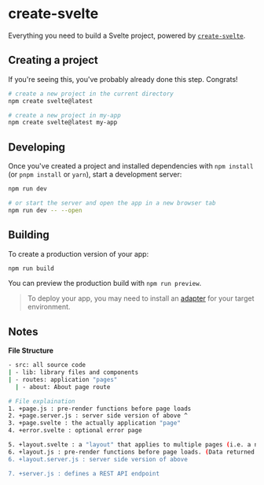 # create-svelte

Everything you need to build a Svelte project, powered by [`create-svelte`](https://github.com/sveltejs/kit/tree/master/packages/create-svelte).

## Creating a project

If you're seeing this, you've probably already done this step. Congrats!

```bash
# create a new project in the current directory
npm create svelte@latest

# create a new project in my-app
npm create svelte@latest my-app
```

## Developing

Once you've created a project and installed dependencies with `npm install` (or `pnpm install` or `yarn`), start a development server:

```bash
npm run dev

# or start the server and open the app in a new browser tab
npm run dev -- --open
```

## Building

To create a production version of your app:

```bash
npm run build
```

You can preview the production build with `npm run preview`.

> To deploy your app, you may need to install an [adapter](https://kit.svelte.dev/docs/adapters) for your target environment.

## Notes

**File Structure**

```bash
- src: all source code
| - lib: library files and components
| - routes: application "pages"
  | - about: About page route

# File explaination
1. +page.js : pre-render functions before page loads
2. +page.server.js : server side version of above ^
3. +page.svelte : the actually application "page"
4. +error.svelte : optional error page

5. +layout.svelte : a "layout" that applies to multiple pages (i.e. a navigation bar)
6. +layout.js : pre-render functions before page loads. (Data returned from a layout's load function is also available to all its child pages)
6. +layout.server.js : server side version of above

7. +server.js : defines a REST API endpoint

```